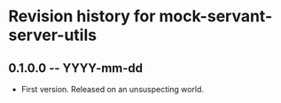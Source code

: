 # Revision history for mock-servant-server-utils

## 0.1.0.0 -- YYYY-mm-dd

* First version. Released on an unsuspecting world.
